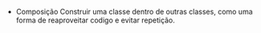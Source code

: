 - Composição 
Construir uma classe dentro de outras classes, como uma forma de reaproveitar codigo e evitar repetição.

